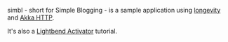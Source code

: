 simbl - short for Simple Blogging - is a sample application using
[longevity](http://longevityframework.org/) and [Akka
HTTP](http://doc.akka.io/docs/akka/2.4.8/scala/http/).

It's also a [Lightbend
Activator](https://www.lightbend.com/activator/download) tutorial.
